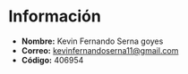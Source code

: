 # Información

- **Nombre:** Kevin Fernando Serna  goyes
- **Correo:** kevinfernandoserna11@gmail.com
- **Código:** 406954